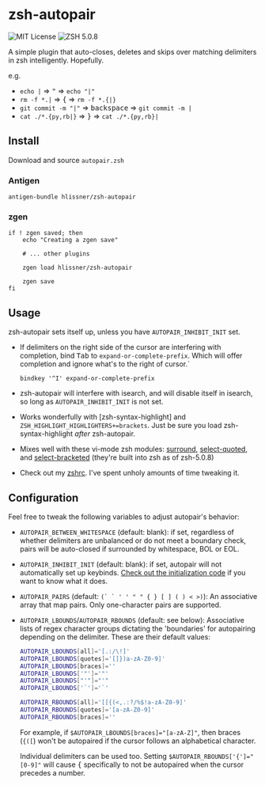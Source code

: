 # zsh-autopair

![MIT License](https://img.shields.io/badge/license-MIT-blue.svg?style=flat-square)
![ZSH 5.0.8](https://img.shields.io/badge/zsh-v5.0.8-orange.svg?style=flat-square)

A simple plugin that auto-closes, deletes and skips over matching delimiters in zsh
intelligently. Hopefully.

e.g.
* `echo |` => <kbd>"</kbd> => `echo "|"`
* `rm -f *.|` => <kbd>{</kbd> => `rm -f *.{|}`
* `git commit -m "|"` => <kbd>backspace</kbd> => `git commit -m |`
* `cat ./*.{py,rb|}` => <kbd>}</kbd> => `cat ./*.{py,rb}|`

## Install

Download and source `autopair.zsh`

### Antigen

`antigen-bundle hlissner/zsh-autopair`

### zgen
  ```
  if ! zgen saved; then
      echo "Creating a zgen save"

      # ... other plugins

      zgen load hlissner/zsh-autopair

      zgen save
  fi
  ```

## Usage

zsh-autopair sets itself up, unless you have `AUTOPAIR_INHIBIT_INIT` set.

* If delimiters on the right side of the cursor are interfering with completion, bind
  <kbd>Tab</kbd> to `expand-or-complete-prefix`. Which will offer completion and ignore
  what's to the right of cursor.`

  `bindkey '^I' expand-or-complete-prefix`

* zsh-autopair will interfere with isearch, and will disable itself in isearch, so long
  as `AUTOPAIR_INHIBIT_INIT` is not set.
* Works wonderfully with [zsh-syntax-highlight] and
  `ZSH_HIGHLIGHT_HIGHLIGHTERS+=brackets`. Just be sure you load zsh-syntax-highlight
  *after* zsh-autopair.
* Mixes well with these vi-mode zsh modules: [surround], [select-quoted], and
  [select-bracketed] (they're built into zsh as of zsh-5.0.8)
* Check out my [zshrc]. I've spent unholy amounts of time tweaking it.

## Configuration

Feel free to tweak the following variables to adjust autopair's behavior:

* `AUTOPAIR_BETWEEN_WHITESPACE` (default: blank): if set, regardless of whether
  delimiters are unbalanced or do not meet a boundary check, pairs will be auto-closed
  if surrounded by whitespace, BOL or EOL.
* `AUTOPAIR_INHIBIT_INIT` (default: blank): if set, autopair will not automatically set
  up keybinds. [Check out the initialization code](autopair.zsh#L118) if you want to
  know what it does.
* `AUTOPAIR_PAIRS` (default: ``(` ` ' ' " " { } [ ] ( ) < >)``): An associative array
  that map pairs. Only one-character pairs are supported.
* `AUTOPAIR_LBOUNDS`/`AUTOPAIR_RBOUNDS` (default: see below): Associative
  lists of regex character groups dictating the 'boundaries' for autopairing depending
  on the delimiter. These are their default values:

  ```zsh
  AUTOPAIR_LBOUNDS[all]='[.:/\!]'
  AUTOPAIR_LBOUNDS[quotes]='[]})a-zA-Z0-9]'
  AUTOPAIR_LBOUNDS[braces]=''
  AUTOPAIR_LBOUNDS['"']='"'
  AUTOPAIR_LBOUNDS["'"]="'"
  AUTOPAIR_LBOUNDS['`']='`'

  AUTOPAIR_RBOUNDS[all]='[[{(<,.:?/%$!a-zA-Z0-9]'
  AUTOPAIR_RBOUNDS[quotes]='[a-zA-Z0-9]'
  AUTOPAIR_RBOUNDS[braces]=''
  ```

  For example, if `$AUTOPAIR_LBOUNDS[braces]="[a-zA-Z]"`, then braces (`{([`) won't be
  autopaired if the cursor follows an alphabetical character.

  Individual delimiters can be used too. Setting `$AUTOPAIR_RBOUNDS['{']="[0-9]"` will
  cause <kbd>{</kbd> specifically to not be autopaired when the cursor precedes a number.


[zshrc]: https://github.com/hlissner/dotfiles/blob/master/zshrc
[zsh-syntax-highlighting]: https://github.com/zsh-users/zsh-syntax-highlighting/blob/master/docs/highlighters/pattern.md
[surround]: https://github.com/zsh-users/zsh/blob/master/Functions/Zle/surround
[select-quoted]: https://github.com/zsh-users/zsh/blob/master/Functions/Zle/select-quoted
[select-bracketed]: https://github.com/zsh-users/zsh/blob/master/Functions/Zle/select-bracketed
